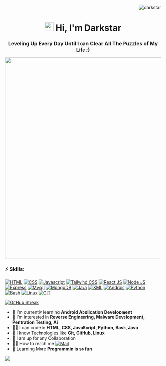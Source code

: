 <p align="right"> <img src="https://komarev.com/ghpvc/?username=Darkstar69&label=Profile%20views&color=0e75b6&style=flat" alt="darkstar" />
<h1 align="center"><img src="https://media.giphy.com/media/hvRJCLFzcasrR4ia7z/giphy.gif" width="28"> Hi, I'm Darkstar</h1>
<h3 align="center">Leveling Up Every Day Until I can Clear All The Puzzles of My Life ;) </h3>
<p align="center">
  <a href="#"><img width="650px" src="https://readme-typing-svg.herokuapp.com?font=Ubuntu&color=58a6ff&size=22&center=true&lines=MERN+Stack+Developer;Android+Application+Developer;Ethical+Hacker;Bug+Bounty+Hunter"></a>
</p>

### ⚡ Skills:
[![HTML](https://img.shields.io/badge/-HTML-lightblue?logo=html5)](#)
[![CSS](https://img.shields.io/badge/-CSS-orange?logo=css)](#)
[![Javascript](https://img.shields.io/badge/-Javascript-blue?logo=Javascript)](#)
[![Tailwind CSS](https://img.shields.io/badge/-Tailwind-skyblue?logo=tailwindcss)](#)
[![React JS](https://img.shields.io/badge/-React-grey?logo=React)](#)
[![Node JS](https://img.shields.io/badge/-Node-aliceblue?logo=nodejs)](#)
[![Express](https://img.shields.io/badge/-Express-navy?logo=Express)](#)
[![Mysql](https://img.shields.io/badge/-Mysql-whitesmoke?logo=mysql)](#)
[![MongoDB](https://img.shields.io/badge/-MongoDB-lightblue?logo=Mongodb)](#)
[![Java](https://img.shields.io/badge/-Java-red?logo=openjdk)](#)
[![XML](https://img.shields.io/badge/-XML-darkorange?logo=xml)](#)
[![Android](https://img.shields.io/badge/-Android-navy?logo=Android)](#)
[![Python](https://img.shields.io/badge/-Python-yellow?logo=Python)](#)
[![Bash](https://img.shields.io/badge/-Bash-darkgrey?logo=bash)](#)
[![Linux](https://img.shields.io/badge/-Linux-grey?logo=linux)](#)
[![GIT](https://img.shields.io/badge/-Git-grey?logo=git)](#)

[![GitHub Streak](https://streak-stats.demolab.com?user=Darkstar69&theme=dark&hide_border=true&border_radius=11.8&hide_current_streak=true)](https://git.io/streak-stats)

- 🍳 I’m currently learning **Android Application Development**
- 🤔 I’m interested in <b>Reverse Engineering, Malware Development, Pentration Testing, Ai</b>
- 👩‍💻 I can code in <b>HTML, CSS, JavaScript, Python, Bash, Java</b>
- 🤗 I know Technologies like <b>Git, GitHub, Linux</b>
- 🤭 I am up for any Collaboration
- 🧏‍♂️ How to reach me [![Mail](https://img.shields.io/badge/-Mail-grey?logo=gmail)](thisisdarkstar@duck.com)
- 🕺 Learning More **Programmin is so fun**

<img src="https://stats.dooboo.io/api/github-stats-advanced?login=Darkstar69">

 
<!---
Darkstar69/Darkstar69 is a ✨ special ✨ repository because its `README.md` (this file) appears on your GitHub profile.
You can click the Preview link to take a look at your changes.
--->
